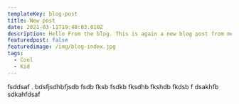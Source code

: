 ```yaml
---
templateKey: blog-post
title: New post
date: 2021-03-11T19:48:03.010Z
description: Hello From the blog. This is again a new blog post from me
featuredpost: false
featuredimage: /img/blog-index.jpg
tags:
  - Cool
  - Kid
---
```

fsddsaf . bdsfjsdhbfjsdb fsdb fksb fsdkb fksdhb fkshdb fkdsb f dsakhfb sdkahfdsaf